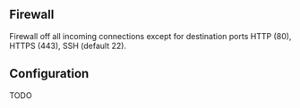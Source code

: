 ## Firewall

Firewall off all incoming connections except for destination ports HTTP (80), HTTPS (443), SSH (default 22).

## Configuration

TODO